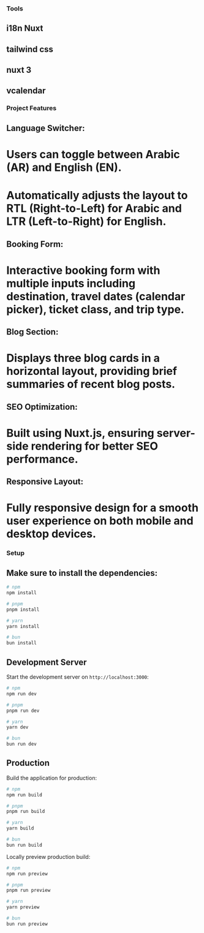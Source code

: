 ### Tools

## i18n Nuxt
## tailwind css
## nuxt 3
## vcalendar


### Project Features

## Language Switcher:

# Users can toggle between Arabic (AR) and English (EN).
# Automatically adjusts the layout to RTL (Right-to-Left) for Arabic and LTR (Left-to-Right) for English.
## Booking Form:

# Interactive booking form with multiple inputs including destination, travel dates (calendar picker), ticket class, and trip type.

## Blog Section:

# Displays three blog cards in a horizontal layout, providing brief summaries of recent blog posts.

## SEO Optimization:

# Built using Nuxt.js, ensuring server-side rendering for better SEO performance.

## Responsive Layout:

# Fully responsive design for a smooth user experience on both mobile and desktop devices.

### Setup

## Make sure to install the dependencies:

```bash
# npm
npm install

# pnpm
pnpm install

# yarn
yarn install

# bun
bun install
```

## Development Server

Start the development server on `http://localhost:3000`:

```bash
# npm
npm run dev

# pnpm
pnpm run dev

# yarn
yarn dev

# bun
bun run dev
```

## Production

Build the application for production:

```bash
# npm
npm run build

# pnpm
pnpm run build

# yarn
yarn build

# bun
bun run build
```

Locally preview production build:

```bash
# npm
npm run preview

# pnpm
pnpm run preview

# yarn
yarn preview

# bun
bun run preview
```

